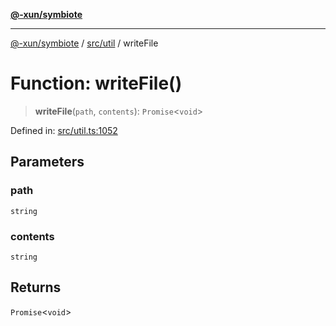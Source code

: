 [**@-xun/symbiote**](../../../README.md)

***

[@-xun/symbiote](../../../README.md) / [src/util](../README.md) / writeFile

# Function: writeFile()

> **writeFile**(`path`, `contents`): `Promise`\<`void`\>

Defined in: [src/util.ts:1052](https://github.com/Xunnamius/symbiote/blob/0557e914d494aeba06238075ebcfa60296d71fba/src/util.ts#L1052)

## Parameters

### path

`string`

### contents

`string`

## Returns

`Promise`\<`void`\>
